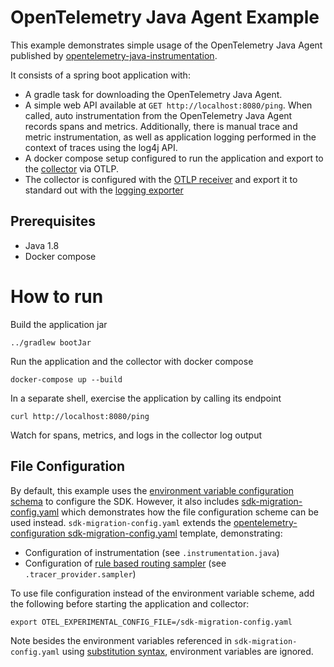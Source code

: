 # OpenTelemetry Java Agent Example

This example demonstrates simple usage of the OpenTelemetry Java Agent published
by [opentelemetry-java-instrumentation](https://github.com/open-telemetry/opentelemetry-java-instrumentation).

It consists of a spring boot application with:

- A gradle task for downloading the OpenTelemetry Java Agent.
- A simple web API available at `GET http://localhost:8080/ping`. When called,
  auto instrumentation from the OpenTelemetry Java Agent records spans and
  metrics. Additionally, there is manual trace and metric instrumentation, as
  well as application logging performed in the context of traces using the log4j
  API.
- A docker compose setup configured to run the application and export to
  the [collector](https://opentelemetry.io/docs/collector/) via OTLP.
- The collector is configured with
  the [OTLP receiver](https://github.com/open-telemetry/opentelemetry-collector/tree/main/receiver/otlpreceiver)
  and export it to standard out with
  the [logging exporter](https://github.com/open-telemetry/opentelemetry-collector/tree/main/exporter/debugexporter)

## Prerequisites

* Java 1.8
* Docker compose

# How to run

Build the application jar

```shell
../gradlew bootJar
```

Run the application and the collector with docker compose

```shell
docker-compose up --build
```

In a separate shell, exercise the application by calling its endpoint

```shell
curl http://localhost:8080/ping
```

Watch for spans, metrics, and logs in the collector log output

## File Configuration

By default, this example uses the [environment variable configuration schema](https://github.com/open-telemetry/opentelemetry-specification/blob/main/specification/configuration/sdk-environment-variables.md) to configure the SDK. However, it also includes [sdk-migration-config.yaml](./sdk-migration-config.yaml) which demonstrates how the file configuration scheme can be used instead. `sdk-migration-config.yaml` extends the [opentelemetry-configuration sdk-migration-config.yaml](https://github.com/open-telemetry/opentelemetry-configuration/blob/v0.3.0/examples/sdk-migration-config.yaml) template, demonstrating:

- Configuration of instrumentation (see `.instrumentation.java`) 
- Configuration of [rule based routing sampler](https://github.com/open-telemetry/opentelemetry-java-contrib/tree/main/samplers) (see `.tracer_provider.sampler`)

To use file configuration instead of the environment variable scheme, add the following before starting the application and collector:

```shell
export OTEL_EXPERIMENTAL_CONFIG_FILE=/sdk-migration-config.yaml
```

Note besides the environment variables referenced in `sdk-migration-config.yaml` using [substitution syntax](https://opentelemetry.io/docs/specs/otel/configuration/data-model/#environment-variable-substitution), environment variables are ignored.
